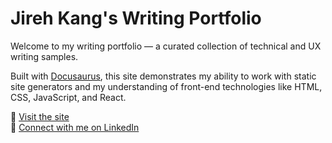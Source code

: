 # Jireh Kang's Writing Portfolio

Welcome to my writing portfolio — a curated collection of technical and UX writing samples.

Built with [Docusaurus](https://docusaurus.io/), this site demonstrates my ability to work with static site generators and my understanding of front-end technologies like HTML, CSS, JavaScript, and React.

🔗 [Visit the site](https://jirehkang.github.io/writing-portfolio/)  
💼 [Connect with me on LinkedIn](https://www.linkedin.com/in/jirehkang/)